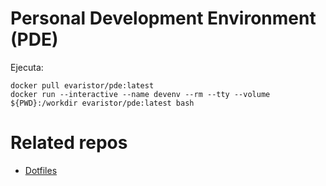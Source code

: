 # Personal Development Environment (PDE)

Ejecuta:

```shell
docker pull evaristor/pde:latest
docker run --interactive --name devenv --rm --tty --volume ${PWD}:/workdir evaristor/pde:latest bash
```

# Related repos

- [Dotfiles](https://github.com/devarops/dotfiles)

